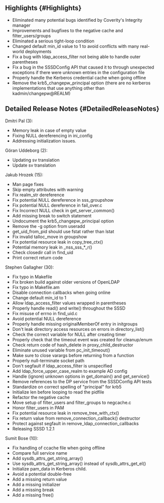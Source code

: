 Highlights {#Highlights}
----------

-   Eliminated many potential bugs identified by Coverity's Integrity
    manager
-   Improvements and bugfixes to the negative cache and
    filter\_users/groups
-   Eliminated a serious tight-loop condition
-   Changed default min\_id value to 1 to avoid conflicts with many
    real-world deployments
-   Fix a bug with ldap\_access\_filter not being able to handle outer
    parentheses
-   Fix a bug in the SSSDConfig API that caused it to through unexpected
    exceptions if there were unknown entries in the configuration file
-   Properly handle the Kerberos credential cache when going offline
-   Remove the krb5\_changepw\_principal option (there are no kerberos
    implementations that use anything other than kadmin/changepw@REALM)

Detailed Release Notes {#DetailedReleaseNotes}
----------------------

Dmitri Pal (3):

-   Memory leak in case of empty value
-   Fixing NULL dereferencing in ini\_config
-   Addressing initialization issues.

Göran Uddeborg (2):

-   Updating sv translation
-   Update sv translation

Jakub Hrozek (15):

-   Man page fixes
-   Skip empty attributes with warning
-   Fix realm\_str dereference
-   Fix potential NULL dereference in sss\_groupshow
-   Fix potential NULL dereference in fail\_over.c
-   Fix Incorrect NULL check in get\_server\_common()
-   Add missing break to switch statement
-   Undocument the krb5\_changepw\_principal option
-   Remove the -g option from useradd
-   get\_uid\_from\_pid should use fstat rather than lstat
-   Fix invalid talloc\_move in groupshow
-   Fix potential resource leak in copy\_tree\_ctx()
-   Potential memory leak in \_nss\_sss\_\*\_r()
-   Check closedir call in find\_uid
-   Print correct return code

Stephen Gallagher (30):

-   Fix typo in Makefile
-   Fix broken build against older versions of OpenLDAP
-   Fix typo in Makefile.am
-   Disable connection callbacks when going online
-   Change default min\_id to 1
-   Allow ldap\_access\_filter values wrapped in parentheses
-   Properly handle read() and write() throughout the SSSD
-   Fix misuse of errno in find\_uid.c
-   Avoid potential NULL dereference
-   Properly handle missing originalMemberOf entry in initgroups
-   Don't leak directory access resources on errors in directory\_list()
-   Check the correct variable for NULL after creating timer
-   Properly check that the timeout event was created for cleanup/enum
-   Check return code of hash\_delete in proxy\_child\_destructor
-   Eliminate unused variable from pc\_init\_timeout()
-   Make sure to close varargs before returning from a function
-   Properly null-terminate socket path
-   Don't segfault if ldap\_access\_filter is unspecified
-   Add ldap\_force\_upper\_case\_realm to example AD config
-   Handle (ignore) unknown options in get\_domain() and get\_service()
-   Remove references to the DP service from the SSSDConfig API tests
-   Standardize on correct spelling of "principal" for krb5
-   Initialize len before looping to read the pidfile
-   Refactor the negative cache
-   Move setup of filter\_users and filter\_groups to negcache.c
-   Honor filter\_users in PAM
-   Fix potential resource leak in remove\_tree\_with\_ctx()
-   Fix return value from remove\_connection\_callback() destructor
-   Protect against segfault in remove\_ldap\_connection\_callbacks
-   Releasing SSSD 1.2.1

Sumit Bose (10):

-   Fix handling of ccache file when going offline
-   Compare full service name
-   Add sysdb\_attrs\_get\_string\_array()
-   Use sysdb\_attrs\_get\_string\_array() instead of
    sysdb\_attrs\_get\_el()
-   Initialize pam\_data in Kerberos child.
-   Avoid a potential double-free
-   Add a missing return value
-   Add a missing initializer
-   Add a missing break
-   Add a missing free()

